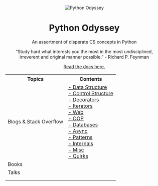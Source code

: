 <p align="center">
 <img src="https://i.imgur.com/rSyq3MW.png" alt="Python Odyssey"></a>
</p>

<h1 align="center">Python Odyssey</h1>
<p align="center">An assortment of disperate CS concepts in Python</p>
<div align="center">

<p align='center'>“Study hard what interests you the most in the most undisciplined, irreverent and original manner possible.” - Richard P. Feynman</p>

<p align='center'>
 <a href ="https://app.gitbook.com/@rednafi/s/py-odyssey/">Read the docs here.</a>
</p>


<table class="tg">
  <tr>
    <th class="tg-e7aw">Topics</th>
    <th class="tg-7q3x">Contents</th>
  </tr>
  <tr>
    <td class="tg-gx32">Blogs &amp; Stack Overflow</td>
    <td class="tg-7vsa"><a href="https://github.com/rednafi/py-odyssey/tree/master/docs/blogs-and-stack-overflow.md/#data-structure">- Data Structure</a><br><a href="https://github.com/rednafi/py-odyssey/tree/master/docs/blogs-and-stack-overflow.md/#control-structure">- Control Structure</a><br><a href="https://github.com/rednafi/py-odyssey/tree/master/docs/blogs-and-stack-overflow.md/#decorators">- Decorators</a><br><a href="https://github.com/rednafi/py-odyssey/tree/master/docs/blogs-and-stack-overflow.md/#iterators">- Iterators</a><br><a href="https://github.com/rednafi/py-odyssey/tree/master/docs/blogs-and-stack-overflow.md/#web">- Web</a><br><a href="https://github.com/rednafi/py-odyssey/tree/master/docs/blogs-and-stack-overflow.md/#oop">- OOP</a><br><a href="https://github.com/rednafi/py-odyssey/tree/master/docs/blogs-and-stack-overflow.md/#databases">- Databases</a><br><a href="https://github.com/rednafi/py-odyssey/tree/master/docs/blogs-and-stack-overflow.md/#async">- Async</a><br><a href="https://github.com/rednafi/py-odyssey/tree/master/docs/blogs-and-stack-overflow.md/#patterns">- Patterns</a><br><a href="https://github.com/rednafi/py-odyssey/tree/master/docs/blogs-and-stack-overflow.md/#internals">- Internals</a><br><a href="https://github.com/rednafi/py-odyssey/tree/master/docs/blogs-and-stack-overflow.md/#misc">- Misc</a><br><a href="https://github.com/rednafi/py-odyssey/tree/master/docs/blogs-and-stack-overflow.md/#quirks">- Quirks</a></td>
  </tr>
  <tr>
    <td class="tg-gx32">Books</td>
    <td class="tg-gx32"></td>
  </tr>
  <tr>
    <td class="tg-gx32">Talks</td>
    <td class="tg-gx32"></td>
  </tr>
  <tr>
    <td class="tg-gx32"></td>
    <td class="tg-gx32"></td>
  </tr>
  <tr>
    <td class="tg-gx32"></td>
    <td class="tg-gx32"></td>
  </tr>
</table>
